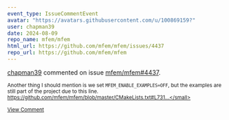 ```yaml
---
event_type: IssueCommentEvent
avatar: "https://avatars.githubusercontent.com/u/100869159?"
user: chapman39
date: 2024-08-09
repo_name: mfem/mfem
html_url: https://github.com/mfem/mfem/issues/4437
repo_url: https://github.com/mfem/mfem
---
```


<a href='https://github.com/chapman39' target='_blank'>chapman39</a> commented on issue <a href='https://github.com/mfem/mfem/issues/4437' target='_blank'>mfem/mfem#4437</a>.

<small>Another thing I should mention is we set `MFEM_ENABLE_EXAMPLES=OFF`, but the examples are still part of the project due to this line. https://github.com/mfem/mfem/blob/master/CMakeLists.txt#L731...</small>

<a href='https://github.com/mfem/mfem/issues/4437' target='_blank'>View Comment</a>
